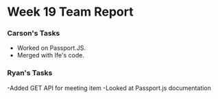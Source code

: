 # Week 19 Team Report

### Carson's Tasks

- Worked on Passport.JS.
- Merged with Ife's code.

### Ryan's Tasks

-Added GET API for meeting item
-Looked at Passport.js documentation
